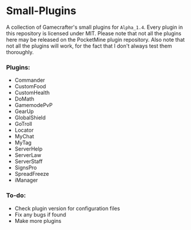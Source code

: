 # Small-Plugins
A collection of Gamecrafter's small plugins for `Alpha_1.4`. Every plugin in this repository is licensed under MIT. Please
note that not all the plugins here may be released on the PocketMine plugin repository. Also note that not all the plugins will work, for the fact that I don't always test them thoroughly.

### Plugins:
* Commander
* CustomFood
* CustomHealth
* DoMath
* GamemodePvP
* GearUp
* GlobalShield
* GoTroll
* Locator
* MyChat
* MyTag
* ServerHelp
* ServerLaw
* ServerStaff
* SignsPro
* SpreadFreeze
* iManager

### To-do:
* Check plugin version for configuration files
* Fix any bugs if found
* Make more plugins
